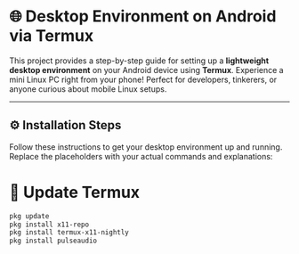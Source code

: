 # 🌐 Desktop Environment on Android via Termux

This project provides a step-by-step guide for setting up a **lightweight desktop environment** on your Android device using **Termux**. Experience a mini Linux PC right from your phone! Perfect for developers, tinkerers, or anyone curious about mobile Linux setups.

---

## ⚙️ Installation Steps

Follow these instructions to get your desktop environment up and running. Replace the placeholders with your actual commands and explanations:

# 🔄 Update Termux

```bash
pkg update
pkg install x11-repo
pkg install termux-x11-nightly
pkg install pulseaudio

